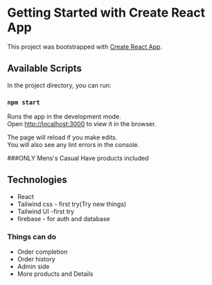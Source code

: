 # Getting Started with Create React App

This project was bootstrapped with [Create React App](https://github.com/facebook/create-react-app).

## Available Scripts

In the project directory, you can run:

### `npm start`

Runs the app in the development mode.\
Open [http://localhost:3000](http://localhost:3000) to view it in the browser.

The page will reload if you make edits.\
You will also see any lint errors in the console.

###ONLY Mens's Casual Have products included

## Technologies

* React
* Tailwind css - first try(Try new things)
* Tailwind UI -first try
* firebase - for auth and database

### Things can do

* Order completion
* Order history
* Admin side
* More products and Details
